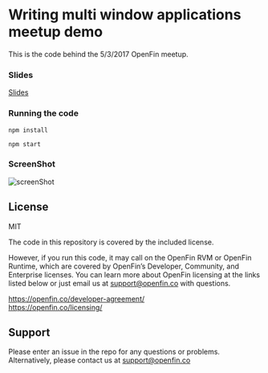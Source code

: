 # Writing multi window applications meetup demo

This is the code behind the 5/3/2017 OpenFin meetup.

### Slides
[Slides](https://speakerdeck.com/rdepena/meetup-process-model)

### Running the code

` npm install `

` npm start `
### ScreenShot

![screenShot](screenshot.png)

## License
MIT

The code in this repository is covered by the included license.

However, if you run this code, it may call on the OpenFin RVM or OpenFin Runtime, which are covered by OpenFin’s Developer, Community, and Enterprise licenses. You can learn more about OpenFin licensing at the links listed below or just email us at support@openfin.co with questions.

https://openfin.co/developer-agreement/ <br/>
https://openfin.co/licensing/

## Support
Please enter an issue in the repo for any questions or problems. Alternatively, please contact us at support@openfin.co
